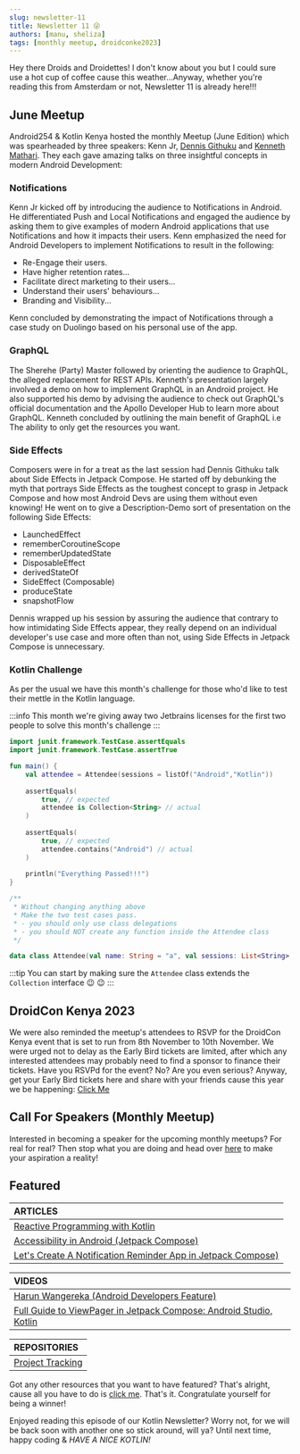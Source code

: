 ```yaml
---
slug: newsletter-11
title: Newsletter 11 😜
authors: [manu, sheliza]
tags: [monthly meetup, droidconke2023]
---
```


Hey there Droids and Droidettes! I don't know about you but I could sure use a hot cup of coffee cause this weather...Anyway, whether you're reading this from Amsterdam or not, Newsletter 11 is already here!!!

## June Meetup
Android254 & Kotlin Kenya hosted the monthly Meetup (June Edition) which was spearheaded by three speakers: Kenn Jr, [Dennis Githuku](https://twitter.com/dennis_githuku) and [Kenneth Mathari](https://twitter.com/KennethMathari). They each gave amazing talks on three insightful concepts in modern Android Development:

### Notifications
Kenn Jr kicked off by introducing the audience to Notifications in Android. He differentiated Push and Local Notifications and engaged the audience by asking them to give examples of modern Android applications that use Notifications and how it impacts their users. Kenn emphasized the need for Android Developers to implement Notifications to result in the following:

- Re-Engage their users.
- Have higher retention rates...
- Facilitate direct marketing to their users...
- Understand their users' behaviours...
- Branding and Visibility...

Kenn concluded by demonstrating the impact of Notifications through a case study on Duolingo based on his personal use of the app.

### GraphQL
The Sherehe (Party) Master followed by orienting the audience to GraphQL, the alleged replacement for REST APIs. Kenneth's presentation largely involved a demo on how to implement GraphQL in an Android project. He also supported his demo by advising the audience to check out GraphQL's official documentation and the Apollo Developer Hub to learn more about GraphQL. Kenneth concluded by outlining the main benefit of GraphQL i.e The ability to only get the resources you want.

### Side Effects
Composers were in for a treat as the last session had Dennis Githuku talk about Side Effects in Jetpack Compose. He started off by debunking the myth that portrays Side Effects as the toughest concept to grasp in Jetpack Compose and how most Android Devs are using them without even knowing! He went on to give a Description-Demo sort of presentation on the following Side Effects:

- LaunchedEffect
- rememberCoroutineScope
- rememberUpdatedState
- DisposableEffect
- derivedStateOf
- SideEffect (Composable)
- produceState
- snapshotFlow

Dennis wrapped up his session by assuring the audience that contrary to how intimidating Side Effects appear, they really depend on an individual developer's use case and more often than not, using Side Effects in Jetpack Compose is unnecessary.

### Kotlin Challenge
As per the usual we have this month's challenge for those who'd like to test their mettle in the Kotlin language.

:::info
 This month we're giving away two Jetbrains licenses for the first two people to solve this month's challenge
:::

```kotlin
import junit.framework.TestCase.assertEquals
import junit.framework.TestCase.assertTrue

fun main() {
    val attendee = Attendee(sessions = listOf("Android","Kotlin"))
    
    assertEquals(
        true, // expected
        attendee is Collection<String> // actual
    )
    
    assertEquals(
        true, // expected
        attendee.contains("Android") // actual
    )
    
    println("Everything Passed!!!")
}

/**
 * Without changing anything above
 * Make the two test cases pass.
 * - you should only use class delegations
 * - you should NOT create any function inside the Attendee class
 */

data class Attendee(val name: String = "a", val sessions: List<String>)

```

:::tip 
You can start by making sure the `Attendee` class extends the `Collection` interface :wink: :wink: 
:::

## DroidCon Kenya 2023
We were also reminded the meetup's attendees to RSVP for the DroidCon Kenya event that is set to run from 8th November to 10th November. We were urged not to delay as the Early Bird tickets are limited, after which any interested attendees may probably need to find a sponsor to finance their tickets. Have you RSVPd for the event? No? Are you even serious? Anyway, get your Early Bird tickets here and share with your friends cause this year we be happening: [Click Me](https://t.co/P50pBnrI92)

## Call For Speakers (Monthly Meetup)
Interested in becoming a speaker for the upcoming monthly meetups? For real for real? Then stop what you are doing and head over [here](https://forms.gle/nM7PoQE2FHbXTzsx9) to make your aspiration a reality!

## Featured 

|ARTICLES|
|:-------|
|[Reactive Programming with Kotlin](https://otsembo.hashnode.dev/reactive-programming-with-kotlin)|
|[Accessibility in Android (Jetpack Compose)](https://dev.to/rocqjones/accessibility-in-android-jetpack-compose-1m6)|
|[Let's Create A Notification Reminder App in Jetpack Compose)](https://dev.to/rocqjones/lets-create-notification-reminder-app-in-jetpack-compose-2iae)|

|VIDEOS|
|:-------|
|[Harun Wangereka (Android Developers Feature)](https://twitter.com/AndroidDev/status/1673728717061865484?s=20)|
|[Full Guide to ViewPager in Jetpack Compose: Android Studio, Kotlin](https://www.youtube.com/watch?v=lMIYbPUoadM)|

|REPOSITORIES|
|:------|
|[Project Tracking](https://github.com/janewaitara/ProjectTracking/tree/master/app)|

Got any other resources that you want to have featured? That's alright, cause all you have to do is [click me](https://forms.gle/nM7PoQE2FHbXTzsx9). That's it. Congratulate yourself for being a winner!

Enjoyed reading this episode of our Kotlin Newsletter? Worry not, for we will be back soon with another one so stick around, will ya? Until next time, happy coding & *HAVE A NICE KOTLIN!*